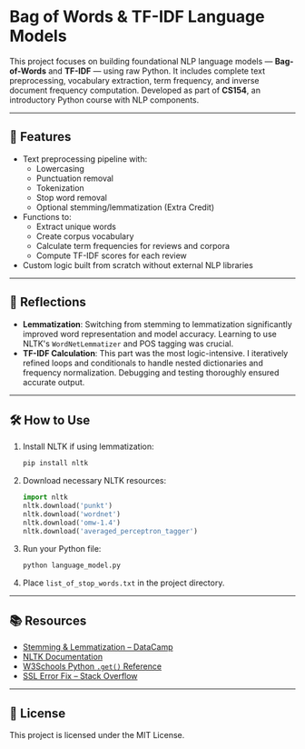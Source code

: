 # Bag of Words & TF-IDF Language Models

This project focuses on building foundational NLP language models — **Bag-of-Words** and **TF-IDF** — using raw Python. It includes complete text preprocessing, vocabulary extraction, term frequency, and inverse document frequency computation. Developed as part of **CS154**, an introductory Python course with NLP components.

---

## 📌 Features

- Text preprocessing pipeline with:
  - Lowercasing
  - Punctuation removal
  - Tokenization
  - Stop word removal
  - Optional stemming/lemmatization (Extra Credit)
- Functions to:
  - Extract unique words
  - Create corpus vocabulary
  - Calculate term frequencies for reviews and corpora
  - Compute TF-IDF scores for each review
- Custom logic built from scratch without external NLP libraries

---

## 🧠 Reflections

- **Lemmatization**: Switching from stemming to lemmatization significantly improved word representation and model accuracy. Learning to use NLTK's `WordNetLemmatizer` and POS tagging was crucial.
- **TF-IDF Calculation**: This part was the most logic-intensive. I iteratively refined loops and conditionals to handle nested dictionaries and frequency normalization. Debugging and testing thoroughly ensured accurate output.

---

## 🛠️ How to Use

1. Install NLTK if using lemmatization:
   ```bash
   pip install nltk
   ```

2. Download necessary NLTK resources:
   ```python
   import nltk
   nltk.download('punkt')
   nltk.download('wordnet')
   nltk.download('omw-1.4')
   nltk.download('averaged_perceptron_tagger')
   ```

3. Run your Python file:
   ```bash
   python language_model.py
   ```

4. Place `list_of_stop_words.txt` in the project directory.

---

## 📚 Resources

- [Stemming & Lemmatization – DataCamp](https://www.datacamp.com/tutorial/stemming-lemmatization-python)
- [NLTK Documentation](https://www.nltk.org)
- [W3Schools Python `.get()` Reference](https://www.w3schools.com/python/ref_dictionary_get.asp)
- [SSL Error Fix – Stack Overflow](https://stackoverflow.com/questions/50236117/scraping-ssl-certificate-verify-failed-error-for-http-en-wikipedia-org)

---

## 🪪 License

This project is licensed under the MIT License.
